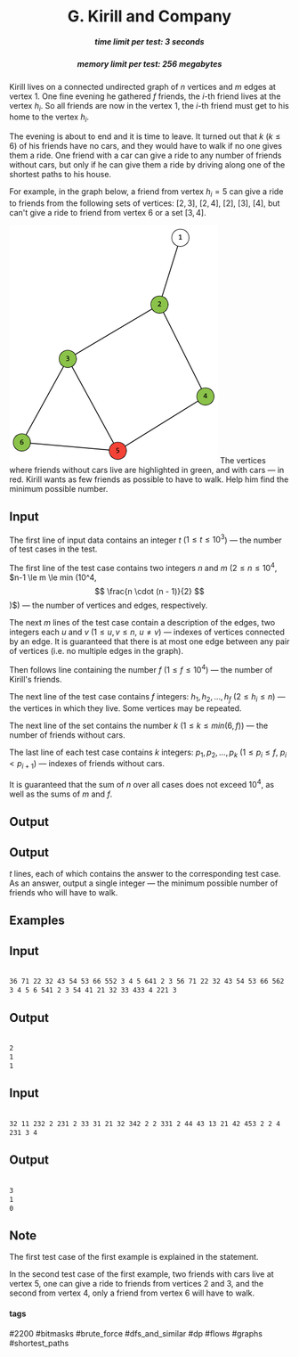<h1 style='text-align: center;'> G. Kirill and Company</h1>

<h5 style='text-align: center;'>time limit per test: 3 seconds</h5>
<h5 style='text-align: center;'>memory limit per test: 256 megabytes</h5>

Kirill lives on a connected undirected graph of $n$ vertices and $m$ edges at vertex $1$. One fine evening he gathered $f$ friends, the $i$-th friend lives at the vertex $h_i$. So all friends are now in the vertex $1$, the $i$-th friend must get to his home to the vertex $h_i$.

The evening is about to end and it is time to leave. It turned out that $k$ ($k \le 6$) of his friends have no cars, and they would have to walk if no one gives them a ride. One friend with a car can give a ride to any number of friends without cars, but only if he can give them a ride by driving along one of the shortest paths to his house.

For example, in the graph below, a friend from vertex $h_i=5$ can give a ride to friends from the following sets of vertices: $[2, 3]$, $[2, 4]$, $[2]$, $[3]$, $[4]$, but can't give a ride to friend from vertex $6$ or a set $[3, 4]$.

 ![](images/36c8782d165c07fe49a422331a46da8fb44280b5.png) The vertices where friends without cars live are highlighted in green, and with cars — in red. Kirill wants as few friends as possible to have to walk. Help him find the minimum possible number.

## Input

The first line of input data contains an integer $t$ ($1 \le t \le 10^3$) — the number of test cases in the test.

The first line of the test case contains two integers $n$ and $m$ ($2 \le n \le 10^4$, $n-1 \le m \le min (10^4, $$ \frac{n \cdot (n - 1)}{2} $$)$) — the number of vertices and edges, respectively.

The next $m$ lines of the test case contain a description of the edges, two integers each $u$ and $v$ ($1 \le u, v \le n$, $u \ne v$) — indexes of vertices connected by an edge. It is guaranteed that there is at most one edge between any pair of vertices (i.e. no multiple edges in the graph).

Then follows line containing the number $f$ ($1 \le f \le 10^4$) — the number of Kirill's friends.

The next line of the test case contains $f$ integers: $h_1, h_2, \dots, h_f$ ($2 \le h_i \le n$) — the vertices in which they live. Some vertices may be repeated.

The next line of the set contains the number $k$ ($1 \le k \le min(6, f)$) — the number of friends without cars.

The last line of each test case contains $k$ integers: $p_1, p_2, \dots, p_k$ ($1 \le p_i \le f$, $p_i < p_{i+1}$) — indexes of friends without cars.

It is guaranteed that the sum of $n$ over all cases does not exceed $10^4$, as well as the sums of $m$ and $f$.

## Output

## Output

 $t$ lines, each of which contains the answer to the corresponding test case. As an answer, output a single integer — the minimum possible number of friends who will have to walk.

## Examples

## Input


```

36 71 22 32 43 54 53 66 552 3 4 5 641 2 3 56 71 22 32 43 54 53 66 562 3 4 5 6 541 2 3 54 41 21 32 33 433 4 221 3
```
## Output


```

2
1
1

```
## Input


```

32 11 232 2 231 2 33 31 21 32 342 2 2 331 2 44 43 13 21 42 453 2 2 4 231 3 4
```
## Output


```

3
1
0

```
## Note

The first test case of the first example is explained in the statement.

In the second test case of the first example, two friends with cars live at vertex $5$, one can give a ride to friends from vertices $2$ and $3$, and the second from vertex $4$, only a friend from vertex $6$ will have to walk.



#### tags 

#2200 #bitmasks #brute_force #dfs_and_similar #dp #flows #graphs #shortest_paths 